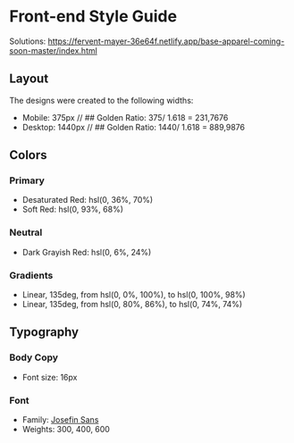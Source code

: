 # Front-end Style Guide
Solutions: https://fervent-mayer-36e64f.netlify.app/base-apparel-coming-soon-master/index.html 

## Layout

The designs were created to the following widths:

- Mobile: 375px // ## Golden Ratio: 375/ 1.618 = 231,7676
- Desktop: 1440px // ## Golden Ratio: 1440/ 1.618 = 889,9876 

## Colors

### Primary

- Desaturated Red: hsl(0, 36%, 70%)
- Soft Red: hsl(0, 93%, 68%)

### Neutral

- Dark Grayish Red: hsl(0, 6%, 24%)

### Gradients

- Linear, 135deg, from hsl(0, 0%, 100%), to hsl(0, 100%, 98%)
- Linear, 135deg, from hsl(0, 80%, 86%), to hsl(0, 74%, 74%)

## Typography

### Body Copy

- Font size: 16px

### Font

- Family: [Josefin Sans](https://fonts.google.com/specimen/Josefin+Sans)
- Weights: 300, 400, 600
